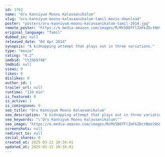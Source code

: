 ```yaml
---
id: 1762
name: "Oru Kanniyum Moonu Kalavaanikalum"
slug: "oru-kanniyum-moonu-kalavaanikalum-tamil-movie-download"
poster: "posters/oru-kanniyum-moonu-kalavaanikalum-tamil-2014.jpg"
remote_poster: "https://m.media-amazon.com/images/M/MV5BOTFlZmFkZDctNmViNS00ZjI0LWI4ODUtOWM4NWRkZWQ4ZTgwXkEyXkFqcGc@._V1_SX300.jpg"
original_language: "Tamil"
dubbed_in: null
released_date: "04 Apr 2014"
synopsis: "A kidnapping attempt that plays out in three variations."
type: "movie"
rating: "6.2"
imdbid: "tt3569748"
tmdbid: null
views: 0
likes: 0
dislikes: 0
author_id: 1
trailer_url: null
runtime: "134 min"
is_featured: 0
is_active: 1
is_comingsoon: 0
seo_title: "Oru Kanniyum Moonu Kalavaanikalum"
seo_description: "A kidnapping attempt that plays out in three variations."
seo_keywords: "\"Oru Kanniyum Moonu Kalavaanikalum\""
seo_image: "https://m.media-amazon.com/images/M/MV5BOTFlZmFkZDctNmViNS00ZjI0LWI4ODUtOWM4NWRkZWQ4ZTgwXkEyXkFqcGc@._V1_SX300.jpg"
screenshots: null
redirect_to: null
social_shares: 0
created_at: 2025-03-22 10:34:41
updated_at: 2025-03-22 10:34:41
---
```



